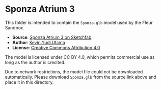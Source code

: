 # Sponza Atrium 3

This folder is intended to contain the `Sponza.glb` model used by the Fleur Sandbox.

- **Source**: [Sponza Atrium 3 on Sketchfab](https://sketchfab.com/3d-models/sponza-atrium-3-4a6a731e6b444395b169bda7ce3e24d3)
- **Author**: [Kevin.Yudi.Utama](https://sketchfab.com/Kevin.Yudi.Utama)
- **License**: [Creative Commons Attribution 4.0](http://creativecommons.org/licenses/by/4.0/)

The model is licensed under CC BY 4.0, which permits commercial use as long as the author is credited.

Due to network restrictions, the model file could not be downloaded automatically. Please download `Sponza.glb` from the source link above and place it in this directory.
